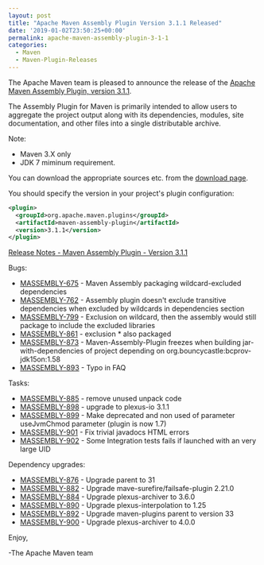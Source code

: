 ```yaml
---
layout: post
title: "Apache Maven Assembly Plugin Version 3.1.1 Released"
date: '2019-01-02T23:50:25+00:00'
permalink: apache-maven-assembly-plugin-3-1-1
categories:
  - Maven
  - Maven-Plugin-Releases
---
```

The Apache Maven team is pleased to announce the release of the [Apache
Maven Assembly Plugin, version 3.1.1](https://maven.apache.org/plugins/maven-assembly-plugin/).

The Assembly Plugin for Maven is primarily intended to allow users to aggregate
the project output along with its dependencies, modules, site documentation,
and other files into a single distributable archive.

Note:

* Maven 3.X only
* JDK 7 miminum requirement.

You can download the appropriate sources etc. from the [download page](https://maven.apache.org/plugins/maven-assembly-plugin/download.cgi).

You should specify the version in your project's plugin configuration:

```xml
<plugin>
  <groupId>org.apache.maven.plugins</groupId>
  <artifactId>maven-assembly-plugin</artifactId>
  <version>3.1.1</version>
</plugin>
```

<!-- more -->

[Release Notes - Maven Assembly Plugin - Version 3.1.1](https://issues.apache.org/jira/secure/ReleaseNote.jspa?projectId=12317220&version=12341358)

Bugs:

* [MASSEMBLY-675](https://issues.apache.org/jira/browse/MASSEMBLY-675) - Maven Assembly packaging wildcard-excluded dependencies
* [MASSEMBLY-762](https://issues.apache.org/jira/browse/MASSEMBLY-762) - Assembly plugin doesn't exclude transitive dependencies when excluded by wildcards in dependencies section
* [MASSEMBLY-799](https://issues.apache.org/jira/browse/MASSEMBLY-799) - Exclusion on wildcard, then the assembly would still package to include the excluded libraries
* [MASSEMBLY-861](https://issues.apache.org/jira/browse/MASSEMBLY-861) - exclusion * also packaged
* [MASSEMBLY-873](https://issues.apache.org/jira/browse/MASSEMBLY-873) - Maven-Assembly-Plugin freezes when building jar-with-dependencies of project depending on org.bouncycastle:bcprov-jdk15on:1.58
* [MASSEMBLY-893](https://issues.apache.org/jira/browse/MASSEMBLY-893) - Typo in FAQ

Tasks:

* [MASSEMBLY-885](https://issues.apache.org/jira/browse/MASSEMBLY-885) - remove unused unpack code
* [MASSEMBLY-898](https://issues.apache.org/jira/browse/MASSEMBLY-898) - upgrade to plexus-io 3.1.1
* [MASSEMBLY-899](https://issues.apache.org/jira/browse/MASSEMBLY-899) - Make deprecated and non used of parameter useJvmChmod parameter (plugin is now 1.7)
* [MASSEMBLY-901](https://issues.apache.org/jira/browse/MASSEMBLY-901) - Fix trivial javadocs HTML errors
* [MASSEMBLY-902](https://issues.apache.org/jira/browse/MASSEMBLY-902) - Some Integration tests fails if launched with an very large UID

Dependency upgrades:

* [MASSEMBLY-876](https://issues.apache.org/jira/browse/MASSEMBLY-876) - Upgrade parent to 31
* [MASSEMBLY-882](https://issues.apache.org/jira/browse/MASSEMBLY-882) - Upgrade mave-surefire/failsafe-plugin 2.21.0
* [MASSEMBLY-884](https://issues.apache.org/jira/browse/MASSEMBLY-884) - Upgrade plexus-archiver to 3.6.0
* [MASSEMBLY-890](https://issues.apache.org/jira/browse/MASSEMBLY-890) - Upgrade plexus-interpolation to 1.25
* [MASSEMBLY-892](https://issues.apache.org/jira/browse/MASSEMBLY-892) - Upgrade maven-plugins parent to version 33
* [MASSEMBLY-900](https://issues.apache.org/jira/browse/MASSEMBLY-900) - Upgrade plexus-archiver to 4.0.0

Enjoy,

-The Apache Maven team
